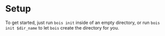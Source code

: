 # Setup

To get started, just run `bois init` inside of an empty directory, or run `bois init $dir_name` to let `bois` create the directory for you.
